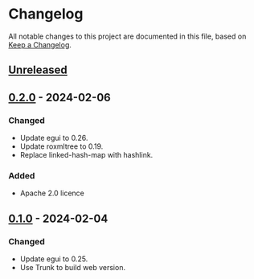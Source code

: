 # Changelog

All notable changes to this project are documented in this file, based on [Keep a Changelog][keepachangelog].

<!-- next-header -->

## [Unreleased]


## [0.2.0] - 2024-02-06
### Changed
- Update egui to 0.26.
- Update roxmltree to 0.19.
- Replace linked-hash-map with hashlink.

### Added
- Apache 2.0 licence


## [0.1.0] - 2024-02-04
### Changed
- Update egui to 0.25.
- Use Trunk to build web version.


<!-- next-url -->
[Unreleased]: https://github.com/Gohla/space-engineers-calculator/compare/release/0.2.0...HEAD
[0.2.0]: https://github.com/Gohla/space-engineers-calculator/compare/release/0.1.0...release/0.2.0
[0.1.0]: https://github.com/Gohla/space-engineers-calculator/compare/...release/0.1.0

[keepachangelog]: https://keepachangelog.com/en/1.0.0/
